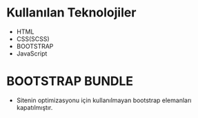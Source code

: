 # Kullanılan Teknolojiler

- HTML
- CSS(SCSS)
- BOOTSTRAP
- JavaScript

# BOOTSTRAP BUNDLE

- Sitenin optimizasyonu için kullanılmayan bootstrap elemanları kapatılmıştır.
